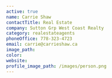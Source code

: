 ```yaml
---
active: true
name: Carrie Shaw
contactTitle: Real Estate
company: Sutton Grp West Coast Realty
category: realestateagents
phoneOffice: 778-323-4723
email: carrie@carrieshaw.ca
image_path:
color:
website:
profile_image_path: /images/person.png
---
```



